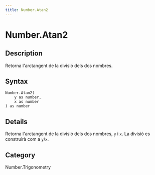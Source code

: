 ```yaml
---
title: Number.Atan2
---
```


# Number.Atan2


## Description

Retorna l&#39;arctangent de la divisió dels dos nombres.


## Syntax

```powerquery
Number.Atan2(
    y as number,
    x as number
) as number
```


## Details

Retorna l'arctangent de la divisió dels dos nombres, <code>y</code> i <code>x</code>. La divisió es construirà com a <code>y</code>/<code>x</code>.



## Category
Number.Trigonometry

